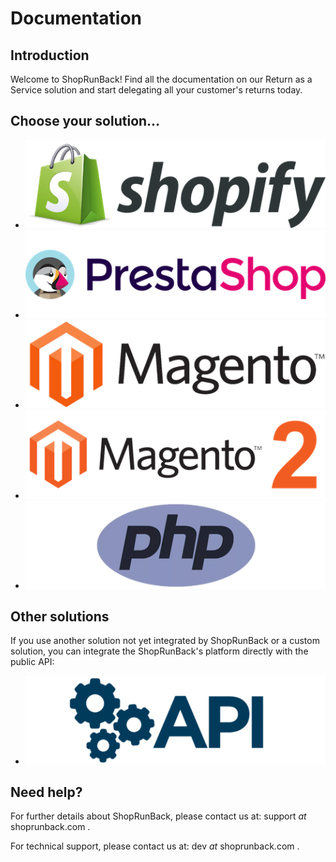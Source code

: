 # Documentation

## Introduction

Welcome to ShopRunBack! Find all the documentation on our Return as a Service solution and start delegating all your customer's returns today.

## Choose your solution…

<ul class="products">
  <li class="product">
    <a href="/shopify.html">
      <img src='/images/logos/shopify.png' title="Shopify" />
    </a>
  </li>
  <li class="product">
    <a href="/prestashop.html">
      <img src='/images/logos/prestashop.png' title="Prestashop" />
    </a>
  </li>
  <li class="product">
    <a href="/magento1.html">
      <img src='/images/logos/magento1.png' title="Magento 1" />
    </a>
  </li>
  <li class="product">
    <a href="/magento2.html">
      <img src='/images/logos/magento2.png' title="Magento 2" />
    </a>
  </li>
  <li class="product">
    <a href="/php.html">
      <img src='/images/logos/php.png' title="PHP" />
    </a>
  </li>
</ul>

## Other solutions

If you use another solution not yet integrated by ShopRunBack or a custom solution, you can integrate the ShopRunBack's platform directly with the public API:

<ul class="products">
  <li class="product">
    <a href="/api.html">
      <img src='/images/logos/api.png' title="API" />
    </a>
  </li>
</ul>

## Need help?

For further details about ShopRunBack, please contact us at: support _at_ shoprunback.com .

For technical support, please contact us at: dev _at_ shoprunback.com .